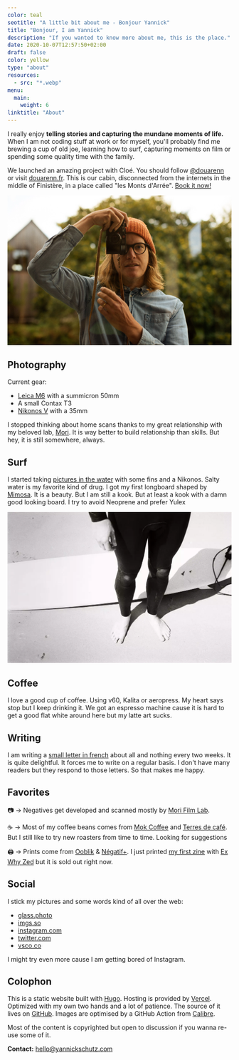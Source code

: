 ```yaml
---
color: teal
seotitle: "A little bit about me - Bonjour Yannick"
title: "Bonjour, I am Yannick"
description: "If you wanted to know more about me, this is the place."
date: 2020-10-07T12:57:50+02:00
draft: false
color: yellow
type: "about"
resources:
  - src: "*.webp"
menu:
  main:
    weight: 6
linktitle: "About"
---
```


I really enjoy **telling stories and capturing the mundane moments of life.**
When I am not coding stuff at work or for myself, you'll probably find me brewing a cup of old joe, learning how to surf, capturing moments on film or spending some quality time with the family.

We launched an amazing project with Cloé. You should follow [@douarenn](https://instagram.com/douarenn) or visit [douarenn.fr](https://douarenn.fr). This is our cabin, disconnected from the internets in the middle of Finistère, in a place called "les Monts d'Arrée". [Book it now!](https://checkout.lodgify.com/douarenn/fr/#/475377/)

![me and my leica](me.webp "Photo by [Studio Payol](https://studiopayol.com)")

## Photography

Current gear:
- [Leica M6](/leica-m6) with a summicron 50mm
- A small Contax T3
- [Nikonos V](/nikonos-v) with a 35mm

I stopped thinking about home scans thanks to my great relationship with my beloved lab, [Mori](https://morifilmlab.com). It is way better to build relationship than skills. But hey, it is still somewhere, always.


## Surf

I started taking [pictures in the water](/nikonos-glaz) with some fins and a Nikonos. Salty water is my favorite kind of drug. I got my first longboard shaped by [Mimosa](https://mimosa-surfboards.com). It is a beauty. But I am still a kook. But at least a kook with a damn good looking board. I try to avoid Neoprene and prefer Yulex

![My feet](now2.webp "My feet by Grégory Mignard")


## Coffee

I love a good cup of coffee. Using v60, Kalita or aeropress. My heart says stop but I keep drinking it. We got an espresso machine cause it is hard to get a good flat white around here but my latte art sucks.

## Writing

I am writing a [small letter in french](/bonjour) about all and nothing every two weeks. It is quite delightful. It forces me to write on a regular basis. I don't have many readers but they respond to those letters. So that makes me happy.

## Favorites

📷 → Negatives get developed and scanned mostly by [Mori Film Lab](https://morifilmlab.com).

☕️ → Most of my coffee beans comes from [Mok Coffee](https://mokcoffee.be) and [Terres de café](https://terresdecafe.com). But I still like to try new roasters from time to time. Looking for suggestions

🖨 → Prints come from [Ooblik](https://ooblik.com) & [Négatif+](https://negatifplus.com). I just printed [my first zine](/shop/a-thousand-tides) with [Ex Why Zed](https://exwhyzed.co.uk) but it is sold out right now.

## Social

I stick my pictures and some words kind of all over the web:

- [glass.photo](https://glass.photo/yannick)
- [imgs.so](https://imgs.so/bonjouryannick)
- [instagram.com](https://instagram.com/bonjouryannick)
- [twitter.com](https://twitter.com/bonjouryannick)
- [vsco.co](https://vsco.co/bonjouryannick)

I might try even more cause I am getting bored of Instagram.

## Colophon

This is a static website built with [Hugo](https://gohugo.io). Hosting is provided by [Vercel](https://vercel.co). Optimized with my own two hands and a lot of patience. The source of it lives on [GitHub](https://github.com/ys/bonjour). Images are optimised by a GitHub Action from [Calibre](https://calibreapp.com/blog/compress-images-in-prs).

Most of the content is copyrighted but open to discussion if you wanna re-use some of it.

**Contact:** [hello@yannickschutz.com](mailto://hello@yannickschutz.com)

